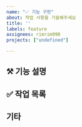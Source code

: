 ```yaml
---
name: "✅ 기능 구현"
about: 작업 사항을 기술해주세요
title: ''
labels: feature
assignees: rimrim990
projects: ["undefined"]

---
```


## ⚒ 기능 설명

## ✅ 작업 목록

## 기타
